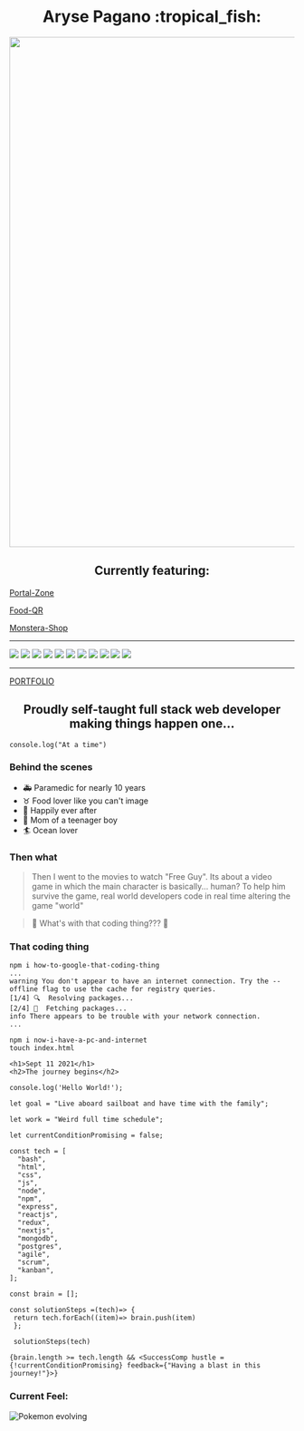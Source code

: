 <h1 align="center">
Aryse Pagano :tropical_fish:
</h1>

<a href="http://www.pagano.dev" target="_blank"><img align="center" src="./ocean.jpg" width="900" /></a>

<h2 align="center">
Currently featuring:
</h2>

<a href="https://github.com/Medic1111/PORTAL-ZONE-MY-PORTAL-v2" target="_blank">Portal-Zone</a>

<a href="https://github.com/Medic1111/FOOD-QR" target="_blank">Food-QR</a>

<a href="https://github.com/Medic1111/MONSTERA-SHOP-MERN-STRIPE" target="_blank">Monstera-Shop</a>

<hr/>

![](https://img.shields.io/badge/Gen-HTML-ff69b4)
![](https://img.shields.io/badge/Gen-CSS-ff69b4)
![](https://img.shields.io/badge/Gen-JS-ff69b4)
![](https://img.shields.io/badge/Gen-NPM-ff69b4)
![](https://img.shields.io/badge/Front-ReactJS-ff69b4)
![](https://img.shields.io/badge/Front-Next.JS-ff69b4)
![](https://img.shields.io/badge/Back-NodeJs-ff69b4)
![](https://img.shields.io/badge/Back-Express-ff69b4)
![](https://img.shields.io/badge/Back-EJS-ff69b4)
![](https://img.shields.io/badge/Back-NPM-ff69b4)
![](https://img.shields.io/badge/Data-MongoDB-ff69b4)

<hr/>

[PORTFOLIO](http://pagano.dev)

<h2 align="center">
Proudly self-taught full stack web developer making things happen one... 
</h2>

```
console.log("At a time")
```

### Behind the scenes

- :ambulance: Paramedic for nearly 10 years
- :taurus: Food lover like you can't image
- :two_women_holding_hands: Happily ever after
- :baby: Mom of a teenager boy
- :surfer: Ocean lover

### Then what

> Then I went to the movies to watch "Free Guy". Its about a video game in which the main character is basically... human? To help him survive the game, real world developers code in real time altering the game "world"

> :raising_hand: What's with that coding thing??? :raising_hand:

### That coding thing

```
npm i how-to-google-that-coding-thing
...
warning You don't appear to have an internet connection. Try the --offline flag to use the cache for registry queries.
[1/4] 🔍  Resolving packages...
[2/4] 🚚  Fetching packages...
info There appears to be trouble with your network connection.
...

npm i now-i-have-a-pc-and-internet
touch index.html

<h1>Sept 11 2021</h1>
<h2>The journey begins</h2>

console.log('Hello World!');

let goal = "Live aboard sailboat and have time with the family";

let work = "Weird full time schedule";

let currentConditionPromising = false;

const tech = [
  "bash",
  "html",
  "css",
  "js",
  "node",
  "npm",
  "express",
  "reactjs",
  "redux",
  "nextjs",
  "mongodb",
  "postgres",
  "agile",
  "scrum",
  "kanban",
];

const brain = [];

const solutionSteps =(tech)=> {
 return tech.forEach((item)=> brain.push(item)
 };

 solutionSteps(tech)

{brain.length >= tech.length && <SuccessComp hustle ={!currentConditionPromising} feedback={"Having a blast in this journey!"}>}

```

### Current Feel:

![Pokemon evolving](https://media.giphy.com/media/u1k1kpDZSw5sA/giphy.gif)
